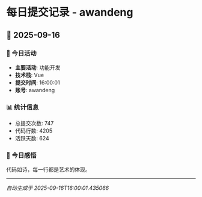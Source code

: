# 每日提交记录 - awandeng

## 📅 2025-09-16

### 🎯 今日活动
- **主要活动**: 功能开发
- **技术栈**: Vue
- **提交时间**: 16:00:01
- **账号**: awandeng

### 📊 统计信息
- 总提交次数: 747
- 代码行数: 4205
- 活跃天数: 624

### 💭 今日感悟
代码如诗，每一行都是艺术的体现。

---
*自动生成于 2025-09-16T16:00:01.435066*
